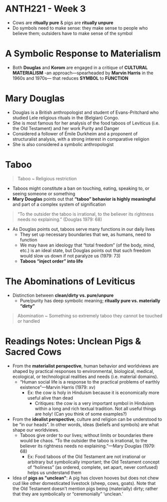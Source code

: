 # ANTH221 - Week 3

- Cows are **ritually pure** & pigs are **ritually unpure**
- Do symbols need to make sense: they make sense to people who believe them; outsiders have to make sense of the symbol

# A Symbolic Response to Materialism
- Both **Douglas** and **Korom** are engaged in a critique of **CULTURAL MATERIALISM**
	-an approach—spearheaded by **Marvin Harris** in the 1960s and 1970s— that reduces **SYMBOL** to **FUNCTION**

# Mary Douglas
- Douglas is a British anthropologist and student of Evans-Pritchard who studied Lele religious rituals in the (Belgian) Congo. 
- She is most famous for her analysis of the food taboos of Leviticus (i.e. the Old Testament) and her work Purity and Danger
- Considered a follower of Émile Durkheim and a proponent of structuralist analysis, with a strong interest in comparative religion
- She is also considered a symbolic anthropologist

# Taboo
> Taboo ~ Religious restriction

- Taboos might constitute a ban on touching, eating, speaking to, or seeing someone or something
- **Mary Douglas** points out that **“taboo” behavior is highly meaningful** and part of a complex system of signification

> “To the outsider the taboo is irrational, to the believer its rightness needs no explaining.” (Douglas 1979: 68)

- As Douglas points out, taboos serve many functions in our daily lives
	- They set up necessary boundaries that we, as humans, need to function
	- We may have an ideology that “total freedom” (of the body, mind, etc.) is an ideal state, but Douglas points out that such freedom would slow us down if not paralyze us (1979: 73)
	- **Taboos “inject order” into life**

# The Abominations of Leviticus
- Distinction between **clean/dirty vs. pure/unpure**
	- Pure/purity has deep symbolic meaning; **ritually pure vs. materially “dirty”**

> Abomination ~ Something so extremely taboo they cannot be touched or handled

# Readings Notes: Unclean Pigs & Sacred Cows
- From the **materialist perspective**, human behavior and worldviews are shaped by practical responses to environmental, biological, medical, ecological, or technological realities and needs (i.e. material domains).
	- “Human social life is a response to the practical problems of earthly existence”—Marvin Harris (1979: xv)
		- Ex: the cow is holy in Hinduism because it is economically more useful alive than dead
			- Critiques: the cow is a very important symbol in Hinduism within a long and rich textual tradition. Not all useful things are holy! (Can you think of some examples?)
- From the **idealist perspective**, culture and religion can be understood to be “in our heads”. In other words, ideas (beliefs and symbols) are what shape our worldviews.
	- Taboos give order to our lives; without limits or boundaries there would be chaos. “To the outsider the taboo is irrational, to the believer its rightness needs no explaining.”—Mary Douglas (1979: 68)
		- Ex: Food taboos of the Old Testament are not irrational or arbitrary but symbolically important; the Old Testament concept of “holiness” (as ordered, complete, set apart, never confused) helps us understand them
- Idea of **pigs as "unclean"**: A pig has cloven hooves but does not chew cud like other domesticated livestock (sheep, cows, goats). Note that the Old Testament doesn't mention pigs being (materially) dirty; rather that they are symbolically or “ceremonially” ‘unclean.’